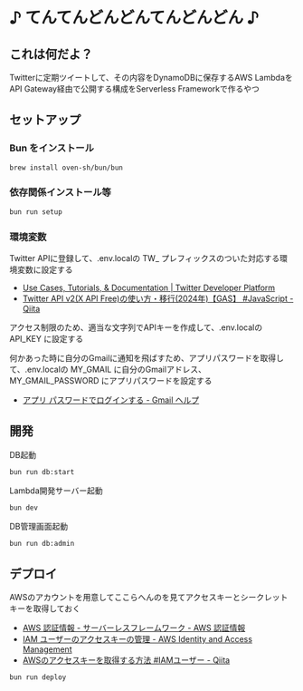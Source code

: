 # ♪ てんてんどんどんてんどんどん ♪

## これは何だよ？

Twitterに定期ツイートして、その内容をDynamoDBに保存するAWS LambdaをAPI Gateway経由で公開する構成をServerless Frameworkで作るやつ

## セットアップ

### Bun をインストール

```bash
brew install oven-sh/bun/bun
```

### 依存関係インストール等

```bash
bun run setup
```

### 環境変数

Twitter APIに登録して、.env.localの TW_ プレフィックスのついた対応する環境変数に設定する

- [Use Cases, Tutorials, & Documentation | Twitter Developer Platform](https://developer.x.com/en)
- [Twitter API v2(X API Free)の使い方・移行(2024年)【GAS】 #JavaScript - Qiita](https://qiita.com/neru-dev/items/857cc27fd69411496388)

アクセス制限のため、適当な文字列でAPIキーを作成して、.env.localの API_KEY に設定する

何かあった時に自分のGmailに通知を飛ばすため、アプリパスワードを取得して、.env.localの MY_GMAIL に自分のGmailアドレス、 MY_GMAIL_PASSWORD にアプリパスワードを設定する
- [アプリ パスワードでログインする - Gmail ヘルプ](https://support.google.com/mail/answer/185833?hl=ja)

## 開発

DB起動

```bash
bun run db:start
```

Lambda開発サーバー起動

```bash
bun dev
```

DB管理画面起動

```bash
bun run db:admin
```

## デプロイ

AWSのアカウントを用意してここらへんのを見てアクセスキーとシークレットキーを取得しておく

- [AWS 認証情報 - サーバーレスフレームワーク - AWS 認証情報](https://www.serverless.com/framework/docs/providers/aws/guide/credentials#recommended-using-local-credentials)
- [IAM ユーザーのアクセスキーの管理 - AWS Identity and Access Management](https://docs.aws.amazon.com/ja_jp/IAM/latest/UserGuide/id_credentials_access-keys.html#Using_CreateAccessKey)
- [AWSのアクセスキーを取得する方法 #IAMユーザー - Qiita](https://qiita.com/yamasakk/items/3060d22faeed8e05ebe4)

```bash
bun run deploy
```
